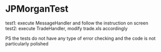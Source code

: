 # JPMorganTest
test1: execute MessageHandler and follow the instruction on screen                                                                        
test2: execute TradeHandler, modify trade.xls accordingly

PS the tests do not have any type of error checking and the code is not particularly polished  
